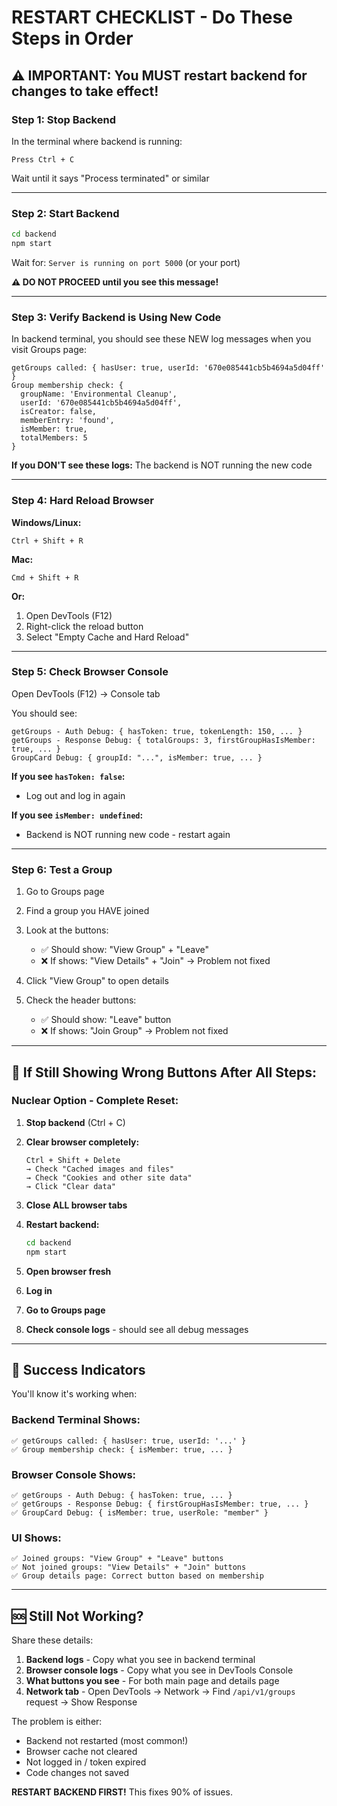 # RESTART CHECKLIST - Do These Steps in Order

## ⚠️ IMPORTANT: You MUST restart backend for changes to take effect!

### Step 1: Stop Backend
In the terminal where backend is running:
```
Press Ctrl + C
```
Wait until it says "Process terminated" or similar

---

### Step 2: Start Backend
```bash
cd backend
npm start
```

Wait for: `Server is running on port 5000` (or your port)

**⚠️ DO NOT PROCEED until you see this message!**

---

### Step 3: Verify Backend is Using New Code

In backend terminal, you should see these NEW log messages when you visit Groups page:

```
getGroups called: { hasUser: true, userId: '670e085441cb5b4694a5d04ff' }
Group membership check: {
  groupName: 'Environmental Cleanup',
  userId: '670e085441cb5b4694a5d04ff',
  isCreator: false,
  memberEntry: 'found',
  isMember: true,
  totalMembers: 5
}
```

**If you DON'T see these logs:** The backend is NOT running the new code

---

### Step 4: Hard Reload Browser

**Windows/Linux:**
```
Ctrl + Shift + R
```

**Mac:**
```
Cmd + Shift + R
```

**Or:**
1. Open DevTools (F12)
2. Right-click the reload button
3. Select "Empty Cache and Hard Reload"

---

### Step 5: Check Browser Console

Open DevTools (F12) → Console tab

You should see:
```
getGroups - Auth Debug: { hasToken: true, tokenLength: 150, ... }
getGroups - Response Debug: { totalGroups: 3, firstGroupHasIsMember: true, ... }
GroupCard Debug: { groupId: "...", isMember: true, ... }
```

**If you see `hasToken: false`:**
- Log out and log in again

**If you see `isMember: undefined`:**
- Backend is NOT running new code - restart again

---

### Step 6: Test a Group

1. Go to Groups page
2. Find a group you HAVE joined
3. Look at the buttons:
   - ✅ Should show: "View Group" + "Leave"
   - ❌ If shows: "View Details" + "Join" → Problem not fixed

4. Click "View Group" to open details
5. Check the header buttons:
   - ✅ Should show: "Leave" button
   - ❌ If shows: "Join Group" → Problem not fixed

---

## 🔴 If Still Showing Wrong Buttons After All Steps:

### Nuclear Option - Complete Reset:

1. **Stop backend** (Ctrl + C)

2. **Clear browser completely:**
   ```
   Ctrl + Shift + Delete
   → Check "Cached images and files"
   → Check "Cookies and other site data"
   → Click "Clear data"
   ```

3. **Close ALL browser tabs**

4. **Restart backend:**
   ```bash
   cd backend
   npm start
   ```

5. **Open browser fresh**

6. **Log in**

7. **Go to Groups page**

8. **Check console logs** - should see all debug messages

---

## 🎯 Success Indicators

You'll know it's working when:

### Backend Terminal Shows:
```
✅ getGroups called: { hasUser: true, userId: '...' }
✅ Group membership check: { isMember: true, ... }
```

### Browser Console Shows:
```
✅ getGroups - Auth Debug: { hasToken: true, ... }
✅ getGroups - Response Debug: { firstGroupHasIsMember: true, ... }
✅ GroupCard Debug: { isMember: true, userRole: "member" }
```

### UI Shows:
```
✅ Joined groups: "View Group" + "Leave" buttons
✅ Not joined groups: "View Details" + "Join" buttons
✅ Group details page: Correct button based on membership
```

---

## 🆘 Still Not Working?

Share these details:

1. **Backend logs** - Copy what you see in backend terminal
2. **Browser console logs** - Copy what you see in DevTools Console
3. **What buttons you see** - For both main page and details page
4. **Network tab** - Open DevTools → Network → Find `/api/v1/groups` request → Show Response

The problem is either:
- Backend not restarted (most common!)
- Browser cache not cleared
- Not logged in / token expired
- Code changes not saved

**RESTART BACKEND FIRST!** This fixes 90% of issues.
